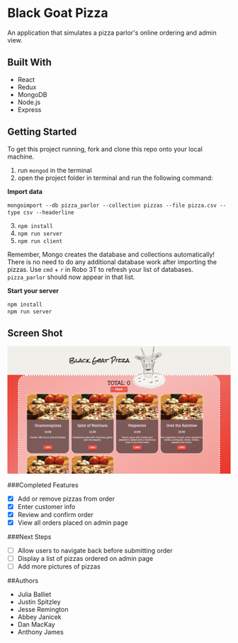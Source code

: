 # Black Goat Pizza

An application that simulates a pizza parlor's online ordering and admin view.

## Built With

- React
- Redux
- MongoDB
- Node.js
- Express

## Getting Started

To get this project running, fork and clone this repo onto your local machine.

1. run `mongod` in the terminal
2. open the project folder in terminal and run the following command:

**Import data**

```
mongoimport --db pizza_parlor --collection pizzas --file pizza.csv --type csv --headerline
```
3. `npm install`
4. `npm run server`
5. `npm run client`

Remember, Mongo creates the database and collections automatically! There is no need to do any additional database work after importing the pizzas. Use `cmd` + `r` in Robo 3T to refresh your list of databases. `pizza_parlor` should now appear in that list.

**Start your server**

```
npm install
npm run server
```

## Screen Shot
![Screen Shot](public/images/screen_shot.png)


###Completed Features

- [x] Add or remove pizzas from order
- [x] Enter customer info
- [x] Review and confirm order
- [x] View all orders placed on admin page

###Next Steps

- [ ] Allow users to navigate back before submitting order
- [ ] Display a list of pizzas ordered on admin page
- [ ] Add more pictures of pizzas

##Authors

- Julia Balliet
- Justin Spitzley
- Jesse Remington
- Abbey Janicek
- Dan MacKay
- Anthony James
 
